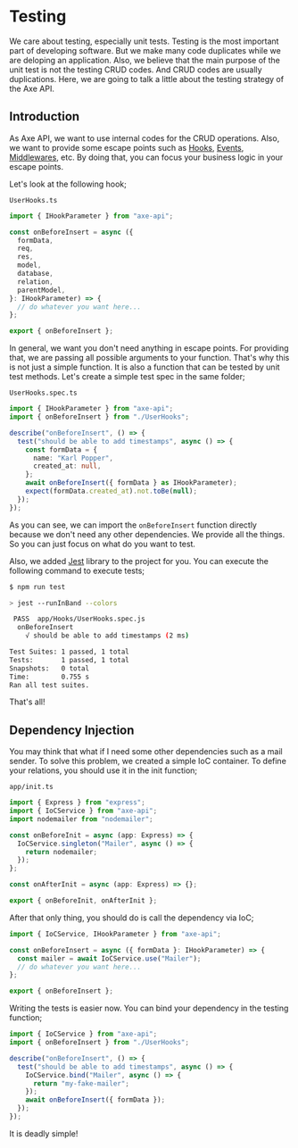 # Testing

We care about testing, especially unit tests. Testing is the most important part of developing software. But we make many code duplicates while we are deloping an application. Also, we believe that the main purpose of the unit test is not the testing CRUD codes. And CRUD codes are usually duplications. Here, we are going to talk a little about the testing strategy of the Axe API.

## Introduction

As Axe API, we want to use internal codes for the CRUD operations. Also, we want to provide some escape points such as [Hooks](/advanced/hooks.html), [Events](/advanced/hooks.html#events), [Middlewares](/basics/middlewares.html), etc. By doing that, you can focus your business logic in your escape points.

Let's look at the following hook;

`UserHooks.ts`

```ts
import { IHookParameter } from "axe-api";

const onBeforeInsert = async ({
  formData,
  req,
  res,
  model,
  database,
  relation,
  parentModel,
}: IHookParameter) => {
  // do whatever you want here...
};

export { onBeforeInsert };
```

In general, we want you don't need anything in escape points. For providing that, we are passing all possible arguments to your function. That's why this is not just a simple function. It is also a function that can be tested by unit test methods. Let's create a simple test spec in the same folder;

`UserHooks.spec.ts`

```ts
import { IHookParameter } from "axe-api";
import { onBeforeInsert } from "./UserHooks";

describe("onBeforeInsert", () => {
  test("should be able to add timestamps", async () => {
    const formData = {
      name: "Karl Popper",
      created_at: null,
    };
    await onBeforeInsert({ formData } as IHookParameter);
    expect(formData.created_at).not.toBe(null);
  });
});
```

As you can see, we can import the `onBeforeInsert` function directly because we don't need any other dependencies. We provide all the things. So you can just focus on what do you want to test.

Also, we added [Jest](https://jestjs.io/) library to the project for you. You can execute the following command to execute tests;

```bash
$ npm run test

> jest --runInBand --colors

 PASS  app/Hooks/UserHooks.spec.js
  onBeforeInsert
    √ should be able to add timestamps (2 ms)

Test Suites: 1 passed, 1 total
Tests:       1 passed, 1 total
Snapshots:   0 total
Time:        0.755 s
Ran all test suites.
```

That's all!

## Dependency Injection

You may think that what if I need some other dependencies such as a mail sender. To solve this problem, we created a simple IoC container. To define your relations, you should use it in the init function;

`app/init.ts`

```ts
import { Express } from "express";
import { IoCService } from "axe-api";
import nodemailer from "nodemailer";

const onBeforeInit = async (app: Express) => {
  IoCService.singleton("Mailer", async () => {
    return nodemailer;
  });
};

const onAfterInit = async (app: Express) => {};

export { onBeforeInit, onAfterInit };
```

After that only thing, you should do is call the dependency via IoC;

```ts
import { IoCService, IHookParameter } from "axe-api";

const onBeforeInsert = async ({ formData }: IHookParameter) => {
  const mailer = await IoCService.use("Mailer");
  // do whatever you want here...
};

export { onBeforeInsert };
```

Writing the tests is easier now. You can bind your dependency in the testing function;

```ts
import { IoCService } from "axe-api";
import { onBeforeInsert } from "./UserHooks";

describe("onBeforeInsert", () => {
  test("should be able to add timestamps", async () => {
    IoCService.bind("Mailer", async () => {
      return "my-fake-mailer";
    });
    await onBeforeInsert({ formData });
  });
});
```

It is deadly simple!
